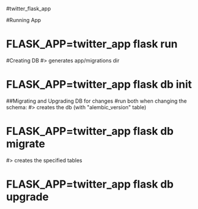 #twitter_flask_app


#Running App
# FLASK_APP=twitter_app flask run


#Creating DB
#> generates app/migrations dir
# FLASK_APP=twitter_app flask db init 

##Migrating and Upgrading DB for changes
#run both when changing the schema:
#> creates the db (with "alembic_version" table)
# FLASK_APP=twitter_app flask db migrate 

#> creates the specified tables
# FLASK_APP=twitter_app flask db upgrade 


